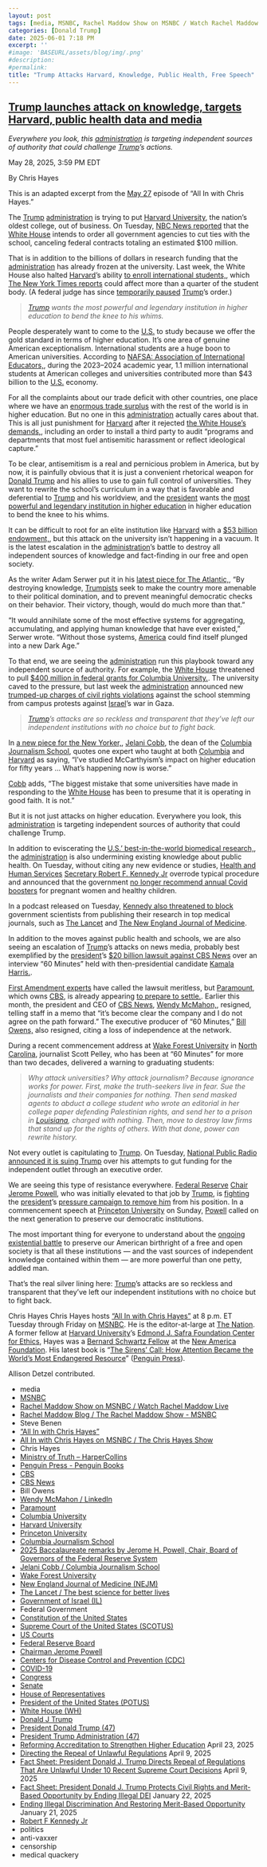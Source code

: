 ```yaml
---
layout: post
tags: [media, MSNBC, Rachel Maddow Show on MSNBC / Watch Rachel Maddow Live, Rachel Maddow Blog / The Rachel Maddow Show - MSNBC, Steve Benen, “All In with Chris Hayes”, All In with Chris Hayes on MSNBC / The Chris Hayes Show, Chris Hayes, Ministry of Truth – HarperCollins, Penguin Press - Penguin Books, CBS, CBS News, Bill Owens, Wendy McMahon / LinkedIn, Paramount, Columbia University, Harvard University, Princeton University, Columbia Journalism School, 2025 Baccalaureate remarks by Jerome H. Powell Chair Board of Governors of the Federal Reserve System, Jelani Cobb / Columbia Journalism School, Wake Forest University, New England Journal of Medicine (NEJM), The Lancet / The best science for better lives, Government of Israel, Federal Government, Constitution of the United States, Supreme Court of the United States (SCOTUS), US Courts, Federal Reserve Board, Chairman Jerome Powell, Centers for Disease Control and Prevention (CDC), COVID-19, Congress, Senate, House of Representatives, President of the United States (POTUS), White House (WH), Donald J Trump, President Donald Trump (47), President Trump Administration (47), Reforming Accreditation to Strengthen Higher Education April 23 2025, Directing the Repeal of Unlawful Regulations April 9 2025, Fact Sheet –  President Donald J. Trump Directs Repeal of Regulations That Are Unlawful Under 10 Recent Supreme Court Decisions April 9 2025, Fact Sheet –  President Donald J. Trump Protects Civil Rights and Merit-Based Opportunity by Ending Illegal DEI January 22 2025, Ending Illegal Discrimination And Restoring Merit-Based Opportunity January 21 2025, Robert F Kennedy Jr, politics, anti-vaxxer, censorship, medical quackery]
categories: [Donald Trump]
date: 2025-06-01 7:18 PM
excerpt: ''
#image: 'BASEURL/assets/blog/img/.png'
#description:
#permalink:
title: "Trump Attacks Harvard, Knowledge, Public Health, Free Speech"
---
```


## [Trump launches attack on knowledge, targets Harvard, public health data and media](https://www.msnbc.com/top-stories/latest/trump-attacks-knowledge-harvard-science-media-rcna209505)

*Everywhere you look, this [administration](https://www.whitehouse.gov/administration/) is targeting independent sources of authority that could challenge [Trump](https://www.donaldjtrump.com/)’s actions.*

May 28, 2025, 3:59 PM EDT

By Chris Hayes

This is an adapted excerpt from the [May 27](https://www.msnbc.com/all) episode of “All In with Chris Hayes.”

The [Trump](https://www.donaldjtrump.com/) [administration](https://www.whitehouse.gov/administration/) is trying to put [Harvard University](https://www.harvard.edu/), the nation’s oldest college, out of business. On Tuesday, [NBC News reported](https://www.nbcnews.com/news/us-news/trump-administration-seeks-end-federal-contracts-harvard-rcna209163) that the [White House](https://www.whitehouse.gov/) intends to order all government agencies to cut ties with the school, canceling federal contracts totaling an estimated \$100 million.

That is in addition to the billions of dollars in research funding that the [administration](https://www.whitehouse.gov/administration/) has already frozen at the university. Last week, the White House also halted [Harvard](https://www.harvard.edu/)’s ability [to enroll international students,](https://www.msnbc.com/rachel-maddow-show/maddowblog/trump-admin-blocks-harvard-enrolling-international-students-escalating-rcna208587), which [The New York Times reports](https://www.nytimes.com/2025/05/22/us/politics/trump-harvard-international-students.html) could affect more than a quarter of the student body. (A federal judge has since [temporarily paused](https://www.msnbc.com/top-stories/latest/judge-blocks-trump-harvard-student-visas-international-students-rcna208771) [Trump](https://www.donaldjtrump.com/)’s order.)

> *[Trump](https://www.donaldjtrump.com/) wants the most powerful and legendary institution in higher education to bend the knee to his whims.*

People desperately want to come to the [U.S.](https://www.usa.gov/) to study because we offer the gold standard in terms of higher education. It’s one area of genuine American exceptionalism. International students are a huge boon to American universities. According to [NAFSA: Association of International Educators,](https://www.npr.org/2025/05/24/nx-s1-5409082/international-students-numbers-harvard-yale-columbia), during the 2023–2024 academic year, 1.1 million international students at American colleges and universities contributed more than $43 billion to the [U.S.](https://www.usa.gov/) economy.

For all the complaints about our trade deficit with other countries, one place where we have an [enormous trade surplus](https://www.washingtonpost.com/opinions/2025/04/15/trump-higher-education-colleges-trade-war/) with the rest of the world is in higher education. But no one in this [administration](https://www.whitehouse.gov/administration/) actually cares about that. This is all just punishment for [Harvard](https://www.harvard.edu/) after it rejected [the White House’s demands,](https://www.nytimes.com/interactive/2025/04/14/us/trump-harvard-demands.html), including an order to install a third party to audit “programs and departments that most fuel antisemitic harassment or reflect ideological capture.”

To be clear, antisemitism is a real and pernicious problem in America, but by now, it is painfully obvious that it is just a convenient rhetorical weapon for [Donald Trump](https://www.msnbc.com/donald-trump) and his allies to use to gain full control of universities. They want to rewrite the school’s curriculum in a way that is favorable and deferential to [Trump](https://www.donaldjtrump.com/) and his worldview, and the [president](https://www.whitehouse.gov/) wants the [most powerful and legendary institution in higher education](https://www.msnbc.com/ana-cabrera-reports/watch/harvard-professor-says-trump-s-policies-are-attacks-on-civil-institutions-240451653778) in higher education to bend the knee to his whims.

It can be difficult to root for an elite institution like [Harvard](https://www.harvard.edu/) with a [\$53 billion endowment,](https://www.nytimes.com/2025/04/26/business/harvard-endowment-trump.html), but this attack on the university isn’t happening in a vacuum. It is the latest escalation in the [administration](https://www.whitehouse.gov/administration/)’s battle to destroy all independent sources of knowledge and fact-finding in our free and open society.

As the writer Adam Serwer put it in his [latest piece for The Atlantic,](https://www.theatlantic.com/ideas/archive/2025/05/trump-defund-schools-research-republicans/682742/?), “By destroying knowledge, [Trumpists](https://www.gop.com/) seek to make the country more amenable to their political domination, and to prevent meaningful democratic checks on their behavior. Their victory, though, would do much more than that.”

“It would annihilate some of the most effective systems for aggregating, accumulating, and applying human knowledge that have ever existed,” Serwer wrote. “Without those systems, [America](https://www.usa.gov/) could find itself plunged into a new Dark Age.”

To that end, we are seeing the [administration](https://www.whitehouse.gov/administration/) run this playbook toward any independent source of authority. For example, the [White House](https://www.whitehouse.gov/) threatened to pull [\$400 million in federal grants for Columbia University.](https://www.msnbc.com/chris-jansing-reports/watch/trump-administration-cancels-400m-in-columbia-university-funding-233800261851). The university caved to the pressure, but last week the [administration](https://www.whitehouse.gov/administration/) announced new [trumped-up charges of civil rights violations](https://apnews.com/article/columbia-university-antisemitism-investigation-title-vi-f5be48dc142392620b2c4542344ae646) against the school stemming from campus protests against [Israel](https://www.gov.il/)’s war in Gaza.

> *[Trump](https://www.donaldjtrump.com/)’s attacks are so reckless and transparent that they’ve left our independent institutions with no choice but to fight back.*

In [a new piece for the New Yorker,](https://www.newyorker.com/magazine/2025/06/02/a-tumultuous-spring-semester-finally-comes-to-a-close), [Jelani Cobb](https://journalism.columbia.edu/faculty/jelani-cobb), the dean of the [Columbia Journalism School](https://journalism.columbia.edu/), quotes one expert who taught at both [Columbia](https://www.columbia.edu/) and [Harvard](https://www.harvard.edu/) as saying, “I’ve studied McCarthyism’s impact on higher education for fifty years … What’s happening now is worse.”

[Cobb](https://journalism.columbia.edu/faculty/jelani-cobb) adds, “The biggest mistake that some universities have made in responding to the [White House](https://www.whitehouse.gov/) has been to presume that it is operating in good faith. It is not.”

But it is not just attacks on higher education. Everywhere you look, this [administration](https://www.whitehouse.gov/administration/) is targeting independent sources of authority that could challenge Trump.

In addition to eviscerating the [U.S.’ best-in-the-world biomedical research,](https://www.bbc.com/news/articles/c15zypvgxz5o), the [administration](https://www.whitehouse.gov/administration/) is also undermining existing knowledge about public health. On Tuesday, without citing any new evidence or studies, [Health and Human Services](https://www.hhs.gov/) [Secretary Robert F. Kennedy Jr](https://www.hhs.gov/about/leadership/robert-kennedy.html) overrode typical procedure and announced that the government [no longer recommend annual Covid boosters](https://www.msnbc.com/top-stories/latest/cdc-covid-vaccine-recommendation-children-pregant-women-rcna209318) for pregnant women and healthy children.

In a podcast released on Tuesday, [Kennedy also threatened to block](https://www.washingtonpost.com/health/2025/05/28/rfk-jr-ban-journals-lancet-jama/) government scientists from publishing their research in top medical journals, such as [The Lancet](https://www.thelancet.com/) and [The New England Journal of Medicine](https://www.nejm.org/).

In addition to the moves against public health and schools, we are also seeing an escalation of [Trump](https://www.donaldjtrump.com/)’s attacks on news media, probably best exemplified by the [president](https://www.whitehouse.gov/)’s [\$20 billion lawsuit against CBS News](https://www.usatoday.com/story/news/politics/2025/05/20/trump-cbs-lawsuit-settlement-explained/83742009007/) over an interview “60 Minutes” held with then-presidential candidate [Kamala Harris.](https://www.msnbc.com/kamala-harris).

[First Amendment experts](https://x.com/brianstelter/status/1852294159429730769) have called the lawsuit meritless, but [Paramount](https://www.paramount.com/), which owns [CBS](https://www.cbs.com/), is already appearing [to prepare to settle.](https://www.nytimes.com/2025/04/29/business/media/paramount-cbs-60-minutes-trump-lawsuit.html). Earlier this month, the president and CEO of [CBS News](https://www.cbsnews.com/), [Wendy McMahon,](https://www.msnbc.com/rachel-maddow-show/maddowblog/tensions-trumps-bizarre-lawsuit-cbs-news-chief-steps-rcna207766), resigned, telling staff in a memo that “it’s become clear the company and I do not agree on the path forward.” The executive producer of “60 Minutes,” [Bill Owens,](https://www.msnbc.com/rachel-maddow-show/maddowblog/s-discouraging-see-executive-producer-60-minutes-resign-rcna202595) also resigned, citing a loss of independence at the network.

During a recent commencement address at [Wake Forest University](https://www.wfu.edu/) in [North Carolina](https://www.nc.gov/), journalist Scott Pelley, who has been at “60 Minutes” for more than two decades, delivered a warning to graduating students:

> *Why attack universities? Why attack journalism? Because ignorance works for power. First, make the truth-seekers live in fear. Sue the journalists and their companies for nothing. Then send masked agents to abduct a college student who wrote an editorial in her college paper defending Palestinian rights, and send her to a prison in [Louisiana](https://www.louisiana.gov/), charged with nothing. Then, move to destroy law firms that stand up for the rights of others. With that done, power can rewrite history.*

Not every outlet is capitulating to [Trump](https://www.donaldjtrump.com/). On Tuesday, [National Public Radio announced it is suing Trump](https://www.msnbc.com/opinion/msnbc-opinion/npr-lawsuit-trump-executive-order-rcna209323) over his attempts to gut funding for the independent outlet through an executive order.

We are seeing this type of resistance everywhere. [Federal Reserve](https://www.federalreserve.gov/) [Chair Jerome Powell](https://www.federalreserve.gov/aboutthefed/bios/board/powell.htm), who was initially elevated to that job by [Trump](https://www.donaldjtrump.com/), is [fighting](https://www.youtube.com/watch?v=jNNURRzjBek) the [president](https://www.whitehouse.gov/)’s [pressure campaign to remove him](https://www.msnbc.com/rachel-maddow-show/maddowblog/trump-jerome-powell-termination-no-plans-federal-reserve-rcna202577) from his position. In a commencement speech at [Princeton University](https://www.princeton.edu/) on Sunday, [Powell](https://www.federalreserve.gov/aboutthefed/bios/board/powell.htm) called on the next generation to preserve our democratic institutions.

The most important thing for everyone to understand about the [ongoing existential battle](https://www.msnbc.com/rachel-maddow-show/maddowblog/trump-harvard-university-grants-foreign-students-rcna209237) to preserve our American birthright of a free and open society is that all these institutions — and the vast sources of independent knowledge contained within them — are more powerful than one petty, addled man.

That’s the real silver lining here: [Trump](https://www.donaldjtrump.com/)’s attacks are so reckless and transparent that they’ve left our independent institutions with no choice but to fight back. 

Chris Hayes
Chris Hayes hosts [“All In with Chris Hayes”](http://www.msnbc.com/all) at 8 p.m. ET Tuesday through Friday on [MSNBC](https://www.msnbc.com/). He is the editor-at-large at [The Nation](https://www.thenation.com/). A former fellow at [Harvard University](https://www.harvard.edu/)’s [Edmond J. Safra Foundation Center for Ethics](https://www.ethics.harvard.edu/home), Hayes was a [Bernard Schwartz Fellow](https://www.bernardlschwartz.com/us-economic-policy) at the [New America Foundation](http://newamerica.org/). His latest book is “[The Sirens’ Call: How Attention Became the World’s Most Endangered Resource](https://www.c-span.org/program/book-tv/the-sirens-call-how-attention-became-the-worlds-most-endangered-resource/655543)” ([Penguin Press](https://www.penguin.com/penguin-press-overview/)).

Allison Detzel contributed.

- media
- [MSNBC](https://www.msnbc.com/)
- [Rachel Maddow Show on MSNBC / Watch Rachel Maddow Live](https://www.msnbc.com/rachel-maddow-show)
- [Rachel Maddow Blog / The Rachel Maddow Show - MSNBC](https://www.msnbc.com/maddowblog)
- Steve Benen
- [“All In with Chris Hayes”](http://www.msnbc.com/all)
- [All In with Chris Hayes on MSNBC / The Chris Hayes Show](https://www.msnbc.com/all)
- Chris Hayes 
- [Ministry of Truth – HarperCollins](https://www.harpercollins.com/products/ministry-of-truth-steve-benen)
- [Penguin Press - Penguin Books](https://www.penguin.com/penguin-press-overview/)
- [CBS](https://www.cbs.com/)
- [CBS News](https://www.cbsnews.com/)
- Bill Owens
- [Wendy McMahon / LinkedIn](https://www.linkedin.com/in/wendy-mcmahon/)
- [Paramount](https://www.paramount.com/home)
- [Columbia University](https://www.columbia.edu/)
- [Harvard University](https://www.harvard.edu/)
- [Princeton University](https://www.princeton.edu/)
- [Columbia Journalism School](https://journalism.columbia.edu/)
- [2025 Baccalaureate remarks by Jerome H. Powell, Chair, Board of Governors of the Federal Reserve System](https://www.princeton.edu/news/2025/05/25/2025-baccalaureate-remarks-jerome-h-powell-chair-board-governors-federal-reserve)
- [Jelani Cobb / Columbia Journalism School](https://journalism.columbia.edu/faculty/jelani-cobb)
- [Wake Forest University](https://www.wfu.edu/)
- [New England Journal of Medicine (NEJM)](https://www.nejm.org/)
- [The Lancet / The best science for better lives](https://www.thelancet.com/)
- [Government of Israel (IL)](https://www.gov.il/)
- Federal Government 
- [Constitution of the United States](https://constitution.congress.gov/)
- [Supreme Court of the United States (SCOTUS)](https://www.supremecourt.gov/)
- [US Courts](https://www.uscourts.gov/)
- [Federal Reserve Board](https://www.federalreserve.gov/)
- [Chairman Jerome Powell](https://www.federalreserve.gov/aboutthefed/bios/board/powell.htm)
- [Centers for Disease Control and Prevention (CDC)](https://www.cdc.gov/)
- [COVID-19](https://www.cdc.gov/covid/index.html)
- [Congress](https://www.congress.gov/)
- [Senate](https://www.senate.gov/)
- [House of Representatives](https://www.house.gov/)
- [President of the United States (POTUS)](https://www.whitehouse.gov/)
- [White House (WH)](https://www.whitehouse.gov/)
- [Donald J Trump](https://www.donaldjtrump.com/)
- [President Donald Trump (47)](https://www.whitehouse.gov/administration/donald-j-trump/)
- [President Trump Administration (47)](https://www.whitehouse.gov/administration/)
- [Reforming Accreditation to Strengthen Higher Education](https://www.whitehouse.gov/presidential-actions/2025/04/reforming-accreditation-to-strengthen-higher-education/) April 23, 2025
- [Directing the Repeal of Unlawful Regulations](https://www.whitehouse.gov/presidential-actions/2025/04/directing-the-repeal-of-unlawful-regulations/) April 9, 2025
- [Fact Sheet: President Donald J. Trump Directs Repeal of Regulations That Are Unlawful Under 10 Recent Supreme Court Decisions](https://www.whitehouse.gov/fact-sheets/2025/04/fact-sheet-president-donald-j-trump-directs-repeal-of-regulations-that-are-unlawful-under-10-recent-supreme-court-decisions/) April 9, 2025
- [Fact Sheet: President Donald J. Trump Protects Civil Rights and Merit-Based Opportunity by Ending Illegal DEI](https://www.whitehouse.gov/fact-sheets/2025/01/fact-sheet-president-donald-j-trump-protects-civil-rights-and-merit-based-opportunity-by-ending-illegal-dei/) January 22, 2025
- [Ending Illegal Discrimination And Restoring Merit-Based Opportunity](https://www.whitehouse.gov/presidential-actions/2025/01/ending-illegal-discrimination-and-restoring-merit-based-opportunity/) January 21, 2025
- [Robert F Kennedy Jr](https://www.hhs.gov/about/leadership/robert-kennedy.html)
- politics
- anti-vaxxer 
- censorship 
- medical quackery 
